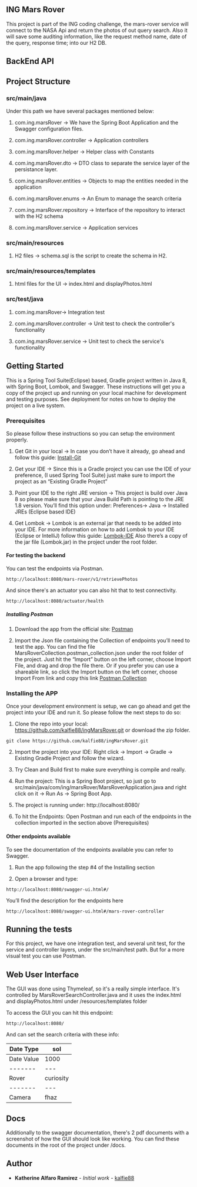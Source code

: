 ##  ING Mars Rover

This project is part of the ING coding challenge, the mars-rover service will connect to the NASA Api and return the photos of out query search.
Also it will save some auditing information, like the request method name, date of the query, response time; into our H2 DB.

## BackEnd API

## Project Structure

### src/main/java

Under this path we have several packages mentioned below:

1. com.ing.marsRover -> We have the Spring Boot Application and the Swagger configuration files.

2. com.ing.marsRover.controller -> Application controllers

3. com.ing.marsRover.helper -> Helper class with Constants

4. com.ing.marsRover.dto -> DTO class to separate the service layer of the persistance layer.

5. com.ing.marsRover.entities -> Objects to map the entities needed in the application

6. com.ing.marsRover.enums -> An Enum to manage the search criteria

7. com.ing.marsRover.repository -> Interface of the repository to interact with the H2 schema

8. com.ing.marsRover.service -> Application services 


### src/main/resources

1. H2 files -> schema.sql is the script to create the schema in H2.


### src/main/resources/templates

1. html files for the UI -> index.html and displayPhotos.html


### src/test/java

1. com.ing.marsRover-> Integration test

2. com.ing.marsRover.controller  -> Unit test to check the controller's functionality

3. com.ing.marsRover.service -> Unit test to check the service's functionality



## Getting Started

This is a Spring Tool Suite(Eclipse) based, Gradle project written in Java 8, with Spring Boot, Lombok, and Swagger.
These instructions will get you a copy of the project up and running on your local machine for development and testing purposes. See deployment for notes on how to deploy the project on a live system.



### Prerequisites

So please follow these instructions so you can setup the environment properly.

1. Get Git in your local -> In case you don’t have it already, go ahead and follow this guide: [Install-Git](https://www.atlassian.com/git/tutorials/install-git)

2. Get your IDE -> Since this is a Gradle project you can use the IDE of your preference, (I used Spring Tool Suite) just make sure to import the project as an “Existing Gradle Project”

3. Point your IDE to the right JRE version -> This project is build over Java 8 so please make sure that your Java Build Path is pointing to the JRE 1.8 version. You’ll find this option under: Preferences-> Java -> Installed JREs (Eclipse based IDE)

4. Get Lombok -> Lombok is an external jar that needs to be added into your IDE. For more information on how to add Lombok to your IDE (Eclipse or IntelliJ) follow this guide: [Lombok-IDE](https://www.baeldung.com/lombok-ide) Also there’s a copy of the jar file (Lombok.jar) in the project under the root folder.



#### For testing the backend

You can test the endpoints via Postman.

```
http://localhost:8080/mars-rover/v1/retrievePhotos
```
And since there's an actuator you can also hit that to test connectivity.

```
http://localhost:8080/actuator/health 
```



##### Installing Postman

1. Download the app from the official site: [Postman](https://www.getpostman.com/downloads/)

2. Import the Json file containing the Collection of endpoints you’ll need to test the app. You can find the file MarsRoverCollection.postman_collection.json under the root folder of the project. Just hit the “Import” button on the left corner, choose Import File, and drag and drop the file there. Or if you prefer you can use a shareable link, so click the Import button on the left corner, choose Import From link and copy this link [Postman Collection](https://www.getpostman.com/collections/316ed52deafeeb104b14)



### Installing the APP

Once your development environment is setup, we can go ahead and get the project into your IDE and run it. So please follow the next steps to do so:

1. Clone the repo into your local: https://github.com/kalfie88/ingMarsRover.git or download the zip folder.

```
git clone https://github.com/kalfie88/ingMarsRover.git
```

2. Import the project into your IDE: Right click -> Import -> Gradle -> Existing Gradle Project and follow the wizard.

3. Try Clean and Build first to make sure everything is compile and really. 

4. Run the project: This is a Spring Boot project, so just go to src/main/java/com/ing/marsRover/MarsRoverApplication.java and right click on it -> Run As -> Spring Boot App.

5. The project is running under: http://localhost:8080/

6. To hit the Endpoints: Open Postman and run each of the endpoints in the collection imported in the section above (Prerequisites)


#### Other endpoints available 

To see the documentation of the endpoints available you can refer to Swagger.

1. Run the app following the step #4 of the Installing section

2. Open a browser and type:

```
http://localhost:8080/swagger-ui.html#/

```

You’ll find the description for the endpoints here

```
http://localhost:8080/swagger-ui.html#/mars-rover-controller

```


## Running the tests

For this project, we have one integration test, and several unit test, for the service and controller layers, under the src/main/test path.
But for a more visual test you can use Postman.


## Web User Interface

The GUI was done using Thymeleaf, so it's a really simple interface. It's controlled by MarsRoverSearchController.java and it uses the index.html and displayPhotos.html under /resources/templates folder

To access the GUI you can hit this endpoint:

```
http://localhost:8080/

```
And can set the search criteria with these info:

| Date Type | sol  |
| ------- | --- | 
| Date Value | 1000 |
| ------- | --- | 
| Rover | curiosity |
| ------- | --- | 
| Camera | fhaz |



## Docs
Additionally to the swagger documentation, there's 2 pdf documents with a screenshot of how the GUI should look like working.
You can find these documents in the root of the project under /docs.


## Author

* **Katherine Alfaro Ramirez** - *Initial work* - [kalfie88](https://github.com/kalfie88)
